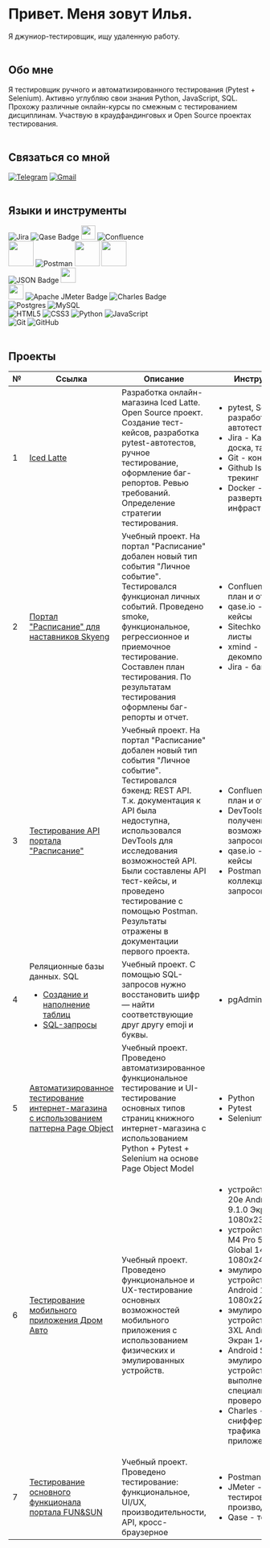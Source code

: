 # Привет. Меня зовут Илья.
Я джуниор-тестировщик, ищу удаленную работу.
<br><br>
## Обо мне
Я тестировщик ручного и автоматизированного тестирования (Pytest + Selenium). Активно углубляю свои знания Python, JavaScript, SQL. Прохожу различные онлайн-курсы по смежным с тестированием дисциплинам. Участвую в краудфандинговых и Open Source проектах тестирования. 
<br><br>
## Связаться со мной
[![Telegram](https://img.shields.io/badge/-Telegram-090909?style=for-the-badge&logo=telegram&logoColor=27A0D9)](https://t.me/IlyaSin)
[![Gmail](https://img.shields.io/badge/Gmail-D14836?style=for-the-badge&logo=gmail&logoColor=white)](mailto:ilsinyakov@gmail.com)
<br><br>
## Языки и инструменты
![Jira](https://img.shields.io/badge/jira-%230A0FFF.svg?style=for-the-badge&logo=jira&logoColor=white)
![Qase Badge](https://img.shields.io/badge/Qase-4F46DC?logo=qase&logoColor=fff&style=for-the-badge)
<img src=https://chlist.sitechco.ru/img/logo1z.png height=28>
![Confluence](https://img.shields.io/badge/confluence-%23172BF4.svg?style=for-the-badge&logo=confluence&logoColor=white)
<br>
<img src="https://i7.imageban.ru/out/2024/01/05/69e4a0bcada04da67d9ddffcdc34ebf3.png" height=50>
![Postman](https://img.shields.io/badge/Postman-FF6C37?style=for-the-badge&logo=postman&logoColor=white)
<img src="https://i3.imageban.ru/out/2024/01/05/b613ad509399724fa782bf1e51cd73a4.jpg" height=50>
<img src="https://i7.imageban.ru/out/2024/01/05/df7f3ae7e22deff33df9d104973e0ab0.png" height=50>
<br>
![JSON Badge](https://img.shields.io/badge/JSON-000?logo=json&logoColor=fff&style=for-the-badge)
<img src="https://i6.imageban.ru/out/2024/01/05/66ffd33f1fb9bbeee1f7b55e879a9d3a.png" height=30>
<br>
<img src="https://i7.imageban.ru/out/2024/01/05/1853bcb172744fa83ed68ce75a32ac93.png" height=30>
![Apache JMeter Badge](https://img.shields.io/badge/Apache%20JMeter-D22128?logo=apachejmeter&logoColor=fff&style=for-the-badge)
![Charles Badge](https://img.shields.io/badge/Charles-F3F5F5?logo=charles&logoColor=000&style=for-the-badge)
<br>
![Postgres](https://img.shields.io/badge/postgres-%23316192.svg?style=for-the-badge&logo=postgresql&logoColor=white)
![MySQL](https://img.shields.io/badge/mysql-%2300f.svg?style=for-the-badge&logo=mysql&logoColor=white)
<br>
![HTML5](https://img.shields.io/badge/html5-%23E34F26.svg?style=for-the-badge&logo=html5&logoColor=white)
![CSS3](https://img.shields.io/badge/css3-%231572B6.svg?style=for-the-badge&logo=css3&logoColor=white)
![Python](https://img.shields.io/badge/python-3670A0?style=for-the-badge&logo=python&logoColor=ffdd54)
![JavaScript](https://img.shields.io/badge/javascript-%23323330.svg?style=for-the-badge&logo=javascript&logoColor=%23F7DF1E)
<br>
![Git](https://img.shields.io/badge/git-%23F05033.svg?style=for-the-badge&logo=git&logoColor=white)
![GitHub](https://img.shields.io/badge/github-%23121011.svg?style=for-the-badge&logo=github&logoColor=white)
<br><br>
## Проекты
|№|Ссылка|Описание|Инструменты|
|-|-|-|-|
|1|[Iced Latte](https://github.com/Sunagatov/Iced-Latte-QA)|Разработка онлайн-магазина Iced Latte. Open Source проект. Создание тест-кейсов, разработка pytest-автотестов, ручное тестирование, оформление баг-репортов. Ревью требований. Определение стратегии тестирования.|<ul><li>pytest, Selenium - разработка автотестов </li><li>Jira - Kanban-доска, таск-трекер</li><li>Git - контрибуция</li><li>Github Issues - баг-трекинг</li><li>Docker - развертывание инфраструктуры</li>
|2|[Портал "Расписание" для наставников Skyeng](https://docs.google.com/document/d/13MYw7Q-7pD6sVYF0iZGfRri2HFA7G6C4/edit)|Учебный проект. На портал "Расписание" добален новый тип события "Личное событие". Тестировался функционал личных событий. Проведено smoke, функциональное, регрессионное и приемочное тестирование. Составлен план тестирования. По результатам тестирования оформлены баг-репорты и отчет.|<ul><li> Confluence - тест-план и отчет</li><li>qase.io - тест-кейсы</li><li>Sitechko - чек-листы</li><li>xmind - декомпозиция</li><li>Jira - баг-репорты</li></ul>|
|3|[Тестирование API портала "Расписание"](https://docs.google.com/document/d/1G3reAJJa4KpCfVf-9gBWJPmIEeEtyVQm/edit)|Учебный проект. На портал "Расписание" добален новый тип события "Личное событие". Тестировался бэкенд: REST API. Т.к. документация к API была недоступна, использовался DevTools для исследования возможностей API. Были составлены API тест-кейсы, и проведено тестирование с помощью Postman. Результаты отражены в документации первого проекта.|<ul><li> Confluence - тест-план и отчет</li><li>DevTools - получение возможных запросов к API</li><li>qase.io - тест-кейсы</li><li>Postman - коллекция тестовых запросов к API</li></ul>|
|4|Реляционные базы данных. SQL<ul><li>[Создание и наполнение таблиц](https://skyengpublic.notion.site/1244d68d89ed46f388b9a2e53be77b47)</li><li>[SQL-запросы](https://docs.google.com/document/d/1FIx4n1kPYziTcH1isO9TEogsG6E1RCkd30oI40uRNa4/edit#heading=h.j0fjsb7x10oq)</li></ul>|Учебный проект. C помощью SQL-запросов нужно восстановить шифр — найти соответствующие друг другу emoji и буквы.|<ul><li>pgAdmin</li></ul>|
|5|[Автоматизированное тестирование интернет-магазина с использованием паттерна Page Object](https://github.com/ilsinyakov/Page_Project.git)|Учебный проект. Проведено автоматизированное функциональное тестирование и UI-тестирование основных типов страниц книжного интернет-магазина с использованием Python + Pytest + Selenium на основе Page Object Model|<ul><li>Python</li><li>Pytest</li><li>Selenium</li><ul>|
|6|[Тестирование мобильного приложения Дром Авто](https://ilsinyakov.notion.site/4-a85dfbce66164075a6b9f7ee5e0bfe9f?pvs=4)|Учебный проект. Проведено функциональное и UX-тестирование основных возможностей мобильного приложения с использованием физических и эмулированных устройств.|<ul><li>устройство Honor 20e Android 9 EMUI 9.1.0 Экран 1080х2340</li><li>устройство POCO M4 Pro 5G MIUI Global 14.0.2 Экран 1080x2400</li><li>эмулированное устройство Pixel 3A Android 11 Экран 1080х2220</li><li>эмулированное устройство Pixel 3XL Android 14 Экран 1440х2960</li><li>Android Studio для эмулирования устройств и выполнения специальных проверок</li><li>Charles - для снифферинга трафика приложения</li>|
|7|[Тестирование основного функционала портала FUN&SUN](https://ilsinyakov.notion.site/9dad850599664ba2bf80c44aa4db318c)|Учебный проект. Проведено тестирование: функциональное, UI/UX, производительности, API, кросс-браузерное|<ul><li>Postman - API</li><li>JMeter - тестирование производительности</li><li>Qase - тест-кейсы</li></ul>